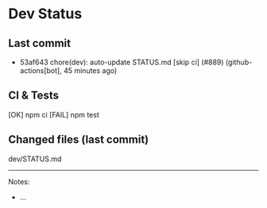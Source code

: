 # Dev Status

## Last commit
- 53af643 chore(dev): auto-update STATUS.md [skip ci] (#889) (github-actions[bot], 45 minutes ago)
## CI & Tests
[OK] npm ci
[FAIL] npm test

## Changed files (last commit)
dev/STATUS.md

---
Notes:
- ...
